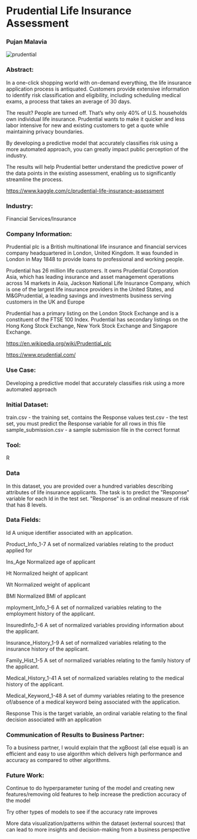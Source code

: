 # Prudential Life Insurance Assessment
### Pujan Malavia

![prudential](https://user-images.githubusercontent.com/19572673/62430711-14dcd800-b6ee-11e9-9fb6-37f4715be0ee.png)

### Abstract:
In a one-click shopping world with on-demand everything, the life insurance application process is antiquated. Customers provide extensive information to identify risk classification and eligibility, including scheduling medical exams, a process that takes an average of 30 days.

The result? People are turned off. That’s why only 40% of U.S. households own individual life insurance. Prudential wants to make it quicker and less labor intensive for new and existing customers to get a quote while maintaining privacy boundaries.

By developing a predictive model that accurately classifies risk using a more automated approach, you can greatly impact public perception of the industry.

The results will help Prudential better understand the predictive power of the data points in the existing assessment, enabling us to significantly streamline the process. 

https://www.kaggle.com/c/prudential-life-insurance-assessment

### Industry:
Financial Services/Insurance

### Company Information:
Prudential plc is a British multinational life insurance and financial services company headquartered in London, United Kingdom. It was founded in London in May 1848 to provide loans to professional and working people.

Prudential has 26 million life customers. It owns Prudential Corporation Asia, which has leading insurance and asset management operations across 14 markets in Asia, Jackson National Life Insurance Company, which is one of the largest life insurance providers in the United States, and M&GPrudential, a leading savings and investments business serving customers in the UK and Europe 

Prudential has a primary listing on the London Stock Exchange and is a constituent of the FTSE 100 Index. Prudential has secondary listings on the Hong Kong Stock Exchange, New York Stock Exchange and Singapore Exchange. 

https://en.wikipedia.org/wiki/Prudential_plc

https://www.prudential.com/

### Use Case:

Developing a predictive model that accurately classifies risk using a more automated approach

### Initial Dataset:
train.csv - the training set, contains the Response values
test.csv - the test set, you must predict the Response variable for all rows in this file sample_submission.csv - a sample submission file in the correct format

### Tool:
R

### Data

In this dataset, you are provided over a hundred variables describing attributes of life insurance applicants. The task is to predict the "Response" variable for each Id in the test set. "Response" is an ordinal measure of risk that has 8 levels.

### Data Fields:

Id	A unique identifier associated with an application.

Product_Info_1-7	A set of normalized variables relating to the product applied for

Ins_Age		Normalized age of applicant

Ht	Normalized height of applicant

Wt	Normalized weight of applicant

BMI	Normalized BMI of applicant

mployment_Info_1-6	A set of normalized variables relating to the employment history of the applicant.

InsuredInfo_1-6	A set of normalized variables providing information about the applicant.

Insurance_History_1-9	A set of normalized variables relating to the insurance history of the applicant.

Family_Hist_1-5	A set of normalized variables relating to the family history of the applicant.

Medical_History_1-41	A set of normalized variables relating to the medical history of the applicant.

Medical_Keyword_1-48	A set of dummy variables relating to the presence of/absence of a medical keyword being associated with the application.

Response	This is the target variable, an ordinal variable relating to the final decision associated with an application

### Communication of Results to Business Partner:
To a business partner, I would explain that the xgBoost (all else equal) is an efficient and easy to use algorithm which delivers high performance and accuracy as compared to other algorithms.

### Future Work:
Continue to do hyperparameter tuning of the model and creating new features/removing old features to help increase the prediction accuracy of the model

Try other types of models to see if the accuracy rate improves

More data visualization/patterns within the dataset (external sources) that can lead to more insights and decision-making from a business perspective
